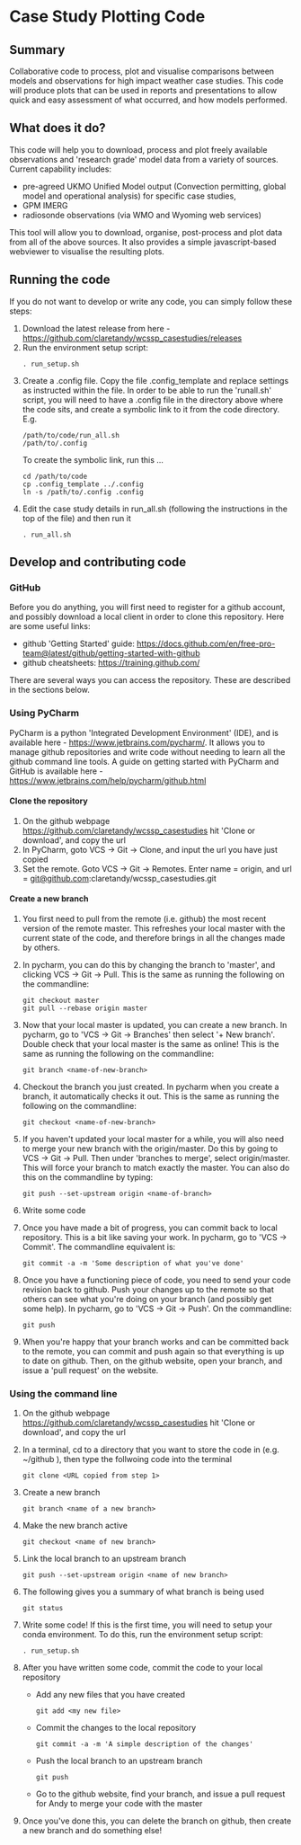 
# Case Study Plotting Code

## Summary
Collaborative code to process, plot and visualise comparisons between models and observations for high impact weather case studies. This code will produce plots that can be used in reports and presentations to allow quick and easy assessment of what occurred, and how models performed.

## What does it do?
This code will help you to download, process and plot freely available observations and 'research grade' model data from a variety of sources. Current capability includes:
- pre-agreed UKMO Unified Model output (Convection permitting, global model and operational analysis) for specific case studies, 
- GPM IMERG
- radiosonde observations (via WMO and Wyoming web services)

This tool will allow you to download, organise, post-process and plot data from all of the above sources. It also provides a simple javascript-based webviewer to visualise the resulting plots.


## Running the code
If you do not want to develop or write any code, you can simply follow these steps:
1. Download the latest release from here - https://github.com/claretandy/wcssp_casestudies/releases
2. Run the environment setup script:
    ```commandline
    . run_setup.sh
    ```
3. Create a .config file. Copy the file .config_template and replace settings as instructed within the file. In order to be able to run the 'runall.sh' script, you will need to have a .config file in the directory above where the code sits, and create a symbolic link to it from the code directory. E.g. 
    ```commandline
    /path/to/code/run_all.sh
    /path/to/.config
    ```
    To create the symbolic link, run this …
    ```commandline
    cd /path/to/code
    cp .config_template ../.config
    ln -s /path/to/.config .config
    ```
4. Edit the case study details in run_all.sh (following the instructions in the top of the file) and then run it
    ```commandline
    . run_all.sh
    ```


 

## Develop and contributing code 

### GitHub
Before you do anything, you will first need to register for a github account, and possibly download a local client in order to clone this repository. Here are some useful links:
- github 'Getting Started' guide: https://docs.github.com/en/free-pro-team@latest/github/getting-started-with-github
- github cheatsheets: https://training.github.com/

There are several ways you can access the repository. These are described in the sections below.

### Using PyCharm
PyCharm is a python 'Integrated Development Environment' (IDE), and is available here - https://www.jetbrains.com/pycharm/. It allows you to manage github repositories and write code without needing to learn all the github command line tools. A guide on getting started with PyCharm and GitHub is available here - https://www.jetbrains.com/help/pycharm/github.html

#### Clone the repository
1. On the github webpage https://github.com/claretandy/wcssp_casestudies hit 'Clone or download', and copy the url
2. In PyCharm, goto VCS -> Git -> Clone, and input the url you have just copied
3. Set the remote. Goto VCS -> Git -> Remotes. Enter name = origin, and url = git@github.com:claretandy/wcssp_casestudies.git

#### Create a new branch
1. You first need to pull from the remote (i.e. github) the most recent version of the remote master. This refreshes your local master with the current state of the code, and therefore brings in all the changes made by others.
2. In pycharm, you can do this by changing the branch to 'master', and clicking VCS -> Git -> Pull. This is the same as running the following on the commandline:
    ```commandline
    git checkout master
    git pull --rebase origin master
    ```
3. Now that your local master is updated, you can create a new branch. In pycharm, go to 'VCS -> Git -> Branches' then select '+ New branch'. Double check that your local master is the same as online! This is the same as running the following on the commandline:
    ```commandline
    git branch <name-of-new-branch>
    ```

4. Checkout the branch you just created. In pycharm when you create a branch, it automatically checks it out. This is the same as running the following on the commandline:
    ```commandline
    git checkout <name-of-new-branch>
    ```

5. If you haven't updated your local master for a while, you will also need to merge your new branch with the origin/master. Do this by going to VCS -> Git -> Pull. Then under 'branches to merge', select origin/master. This will force your branch to match exactly the master. You can also do this on the commandline by typing:
    ```commandline
    git push --set-upstream origin <name-of-branch>
    ```
        
6. Write some code

7. Once you have made a bit of progress, you can commit back to local repository. This is a bit like saving your work. In pycharm, go to  'VCS -> Commit'. The commandline equivalent is:
    ```commandline
    git commit -a -m 'Some description of what you've done'
    ```
        
8. Once you have a functioning piece of code, you need to send your code revision back to github. Push your changes up to the remote so that others can see what you're doing on your branch (and possibly get some help). In pycharm, go to 'VCS -> Git -> Push'. On the commandline:
    ```commandline
    git push
    ```
        
9. When you're happy that your branch works and can be committed back to the remote, you can commit and push again so that everything is up to date on github. Then, on the github website, open your branch, and issue a 'pull request' on the website.


### Using the command line
1. On the github webpage https://github.com/claretandy/wcssp_casestudies hit 'Clone or download', and copy the url

2. In a terminal, cd to a directory that you want to store the code in (e.g. ~/github ), then type the follwoing code into the terminal
    ```commandline
    git clone <URL copied from step 1>
    ```

3. Create a new branch
    ```commandline
    git branch <name of a new branch>
    ```

4. Make the new branch active
    ```commandline
    git checkout <name of new branch>
    ```

5. Link the local branch to an upstream branch
    ```commandline
    git push --set-upstream origin <name of new branch>
    ```

6. The following gives you a summary of what branch is being used
    ```commandline
    git status
    ```

7. Write some code! If this is the first time, you will need to setup your conda environment. To do this, run the environment setup script:
    ```commandline
    . run_setup.sh
    ```

8. After you have written some code, commit the code to your local repository
    - Add any new files that you have created
        ```commandline
        git add <my new file>
        ```

    - Commit the changes to the local repository
        ```commandline
        git commit -a -m 'A simple description of the changes'
        ```

    - Push the local branch to an upstream branch
        ```commandline
        git push
        ```

    - Go to the github website, find your branch, and issue a pull request for Andy to merge your code with the master

9. Once you've done this, you can delete the branch on github, then create a new branch and do something else!

